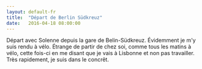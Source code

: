 ```yaml
---
layout: default-fr
title:  "Départ de Berlin Südkreuz"
date:   2016-04-18 08:00:00
---
```


Départ avec Solenne depuis la gare de Belin-Südkreuz. Évidemment je m'y suis rendu à vélo. Étrange de partir de chez soi, comme tous les matins à vélo, cette fois-ci en me disant que je vais à Lisbonne et non pas travailler. Très rapidement, je suis dans le concrêt.
